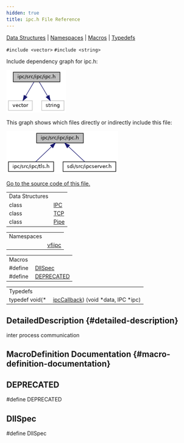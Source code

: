 ```yaml
---
hidden: true
title: ipc.h File Reference
---
```


[Data Structures](#nested-classes) \| [Namespaces](#namespaces) \| [Macros](#define-members) \| [Typedefs](#typedef-members)

`#include <vector>`
`#include <string>`

Include dependency graph for ipc.h:

![](ipc_8h__incl.png)

This graph shows which files directly or indirectly include this file:

![](ipc_8h__dep__incl.png)

<a href="ipc_8h_source.md">Go to the source code of this file.</a>

|                 |                                                     |
|-----------------|-----------------------------------------------------|
| Data Structures |                                                     |
| class           | <a href="classvfiipc_1_1_i_p_c.md">IPC</a> |
| class           | <a href="classvfiipc_1_1_t_c_p.md">TCP</a> |
| class           | <a href="classvfiipc_1_1_pipe.md">Pipe</a> |

|            |                                                  |
|------------|--------------------------------------------------|
| Namespaces |                                                  |
|            | <a href="namespacevfiipc.md">vfiipc</a> |

|          |                                                  |
|----------|--------------------------------------------------|
| Macros   |                                                  |
| #define  | [DllSpec](#ad7c2e1cb200073ed64c64285a5f37231)    |
| #define  | [DEPRECATED](#ac1e8a42306d8e67cb94ca31c3956ee78) |

|  |  |
|----|----|
| Typedefs |  |
| typedef void(\*  | <a href="namespacevfiipc.md#ad81e4165dd387a02aacdb8a57c4fdd4f">ipcCallback</a>) (void \*data, IPC \*ipc) |

## DetailedDescription {#detailed-description}

inter process communication

## MacroDefinition Documentation {#macro-definition-documentation}

## DEPRECATED <a href="#ac1e8a42306d8e67cb94ca31c3956ee78" id="ac1e8a42306d8e67cb94ca31c3956ee78"></a>

<p>#define DEPRECATED</p>

## DllSpec <a href="#ad7c2e1cb200073ed64c64285a5f37231" id="ad7c2e1cb200073ed64c64285a5f37231"></a>

<p>#define DllSpec</p>
